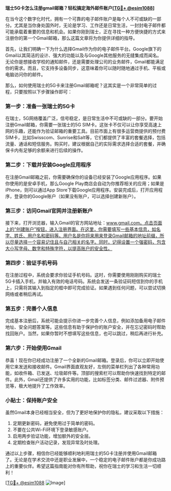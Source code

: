 **瑞士5G卡怎么注册gmail邮箱？轻松搞定海外邮件账户[[TG💪+ @esim1088](https://t.me/s/esim1088)]**

在当今这个数字化时代，拥有一个可靠的电子邮件账户是每个人不可或缺的一部分。尤其是当你身处国外时，无论是学习、工作还是日常生活，一封封电子邮件都可能承载着重要的信息和机会。如果你刚到瑞士，正在寻找一种方便快捷的方式来注册你的第一个Gmail邮箱，那么这篇文章将为你提供详细的指导。

首先，让我们明确一下为什么选择Gmail作为你的电子邮件平台。Google旗下的Gmail以其简洁的设计、强大的功能以及与Google其他服务的无缝集成而闻名。无论你是想接收学校的通知邮件，还是需要处理公司的业务邮件，Gmail都能满足你的需求。而且，它支持多设备同步，这意味着你可以随时随地通过手机、平板或电脑访问你的邮件。

那么，如何使用瑞士的5G卡来注册Gmail邮箱呢？这其实是一个非常简单的过程，只要按照以下步骤操作即可：

### 第一步：准备一张瑞士的5G卡

在瑞士，5G网络覆盖广泛，信号稳定，是日常生活中不可或缺的一部分。要开始注册Gmail邮箱，你需要一张瑞士的5G SIM卡。这张卡不仅可以让你享受高速上网的乐趣，还能作为验证邮箱的重要工具。目前市面上有很多运营商提供的预付费SIM卡，比如Swisscom、Sunrise和Salt等，它们都提供了丰富的套餐选择，包括流量、通话和短信服务。购买时，建议根据自己的实际需求选择合适的套餐，并确保卡内有足够的余额来进行后续的操作。

### 第二步：下载并安装Google应用程序

在注册Gmail邮箱之前，你需要确保你的设备已经安装了Google应用程序。如果你使用的是安卓手机，那么Google Play商店会自动为你推荐相关的应用；如果是iPhone，则可以通过App Store下载Google应用程序。安装完成后，打开应用程序，登录你的Google账户（如果没有账户，可以选择创建新账户）。

### 第三步：访问Gmail官网并注册新账户

接下来，打开浏览器，输入Gmail的官方网站地址：www.gmail.com。点击页面上的“创建账户”按钮，进入注册界面。在这里，你需要填写一些基本信息，如名字、姓氏、用户名和密码等。用户名是你将来用来登录Gmail邮箱的地址前缀，所以尽量选择一个容易记住且与自己相关的名字。同时，记得设置一个强密码，包含大小写字母、数字和特殊字符，以提高账户的安全性。

### 第四步：验证手机号码

在注册过程中，系统会要求你验证手机号码。这时，你需要使用刚刚购买的瑞士5G卡插入手机，并输入有效的电话号码。系统会发送一条验证码短信到你的手机上，只需将其输入到指定的框中即可完成验证。如果遇到任何问题，可以尝试切换网络或者稍后再试。

### 第五步：完善个人信息

完成基本注册后，系统可能会提示你进一步完善个人信息，例如添加备用电子邮件地址、安全问题答案等。这些信息有助于保护你的账户安全，并在忘记密码时帮助找回账户。当然，如果你暂时不想填写这些信息，也可以跳过，稍后再进行补充。

### 第六步：开始使用Gmail

恭喜！现在你已经成功注册了一个全新的Gmail邮箱。登录后，你可以立即开始使用它来发送和接收邮件。Gmail界面直观友好，左侧的菜单栏列出了各种常用功能，如收件箱、已发送、垃圾邮件等。顶部的搜索栏可以帮助你快速找到特定的邮件。此外，Gmail还提供了许多实用的功能，比如标签分类、邮件过滤器、附件预览等，极大地提升了工作效率。

### 小贴士：保持账户安全

虽然Gmail本身已经相当安全，但为了更好地保护你的隐私，建议采取以下措施：

1. 定期更新密码，避免使用过于简单的密码。
2. 不要在公共Wi-Fi环境下登录敏感账户。
3. 启用两步验证功能，增加额外的安全层。
4. 定期检查账户活动记录，发现异常及时处理。

通过以上步骤，相信你已经能够顺利地利用瑞士的5G卡注册并使用Gmail邮箱了。无论是在学术交流中还是职业发展中，一个稳定的电子邮件账户都是你成功路上的重要伙伴。希望这篇指南能对你有所帮助，祝你在瑞士的学习和生活一切顺利！

[[TG💪+ @esim1088](https://t.me/s/esim1088) ![Image](https://i.postimg.cc/4NQfJmqS/Snipaste-2025-05-13-00-14-12.png)]